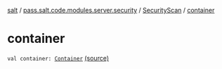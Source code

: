 [salt](../../index.md) / [pass.salt.code.modules.server.security](../index.md) / [SecurityScan](index.md) / [container](./container.md)

# container

`val container: `[`Container`](../../pass.salt.code.container/-container/index.md) [(source)](https://github.com/kurbaniec-tgm/salt/tree/master/code/modules/server/security/SecurityScan.kt#L15)